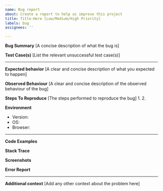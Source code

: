 ```yaml
---
name: Bug report
about: Create a report to help us improve this project
title: Title-Here [Low/Medium/High Priority]
labels: bug
assignees: ''

---
```


**Bug Summary**
[A concise description of what the bug is]

**Test Case(s)**
[List the relevant unsuccessful test case(s)]

---

**Expected behavior**
[A clear and concise description of what you expected to happen]

**Observed Behaviour**
[A clear and concise description of the observed behaviour of the bug]

**Steps To Reproduce**
[The steps performed to reproduce the bug]
1. 
2. 

**Environment**
- Version:
 - OS: 
 - Browser: 

---

**Code Examples**


**Stack Trace**


**Screenshots**


**Error Report**

---

**Additional context**
[Add any other context about the problem here]
